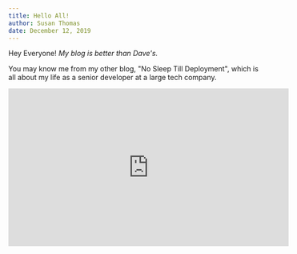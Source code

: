 ```yaml
---
title: Hello All!
author: Susan Thomas
date: December 12, 2019
---
```


Hey Everyone! *My blog is better than Dave's.*

You may know me from my other blog, "No Sleep Till Deployment", which is all about my life as a senior developer at a large tech company.

<iframe width="560" height="315" src="https://www.youtube.com/embed/OH35UAqHLi0" frameborder="0" allow="accelerometer; autoplay; encrypted-media; gyroscope; picture-in-picture" allowfullscreen></iframe>